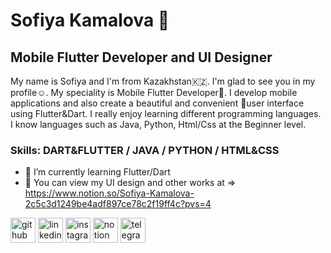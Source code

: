 # Sofiya Kamalova 🦉
## Mobile Flutter Developer and UI Designer

My name is Sofiya and  I'm from Kazakhstan🇰🇿. I'm glad to see you in my profile☺️. My speciality is Mobile Flutter Developer📱. I develop mobile applications and also create a beautiful and convenient 🎨user interface using Flutter&Dart. I really enjoy learning different programming languages. I know languages ​​such as Java, Python, Html/Css at the Beginner level.

### Skills: DART&FLUTTER / JAVA / PYTHON / HTML&CSS

- 🌱 I’m currently learning Flutter/Dart 
- 🎨 You can view my UI design and other works at => https://www.notion.so/Sofiya-Kamalova-2c5c3d1249be4adf897ce78c2f19ff4c?pvs=4 

[<img src='https://cdn.jsdelivr.net/npm/simple-icons@3.0.1/icons/github.svg' alt='github' height='40'>](https://github.com/sofiyakamalova)  [<img src='https://cdn.jsdelivr.net/npm/simple-icons@3.0.1/icons/linkedin.svg' alt='linkedin' height='40'>](https://www.linkedin.com/in/https://www.linkedin.com/in/софия-камалова-a4a96929b/?locale=en_US/)  [<img src='https://cdn.jsdelivr.net/npm/simple-icons@3.0.1/icons/instagram.svg' alt='instagram' height='40'>](https://www.instagram.com/sophiekamalova/)  [<img src='https://cdn.jsdelivr.net/npm/simple-icons@3.0.1/icons/notion.svg' alt='notion' height='40'>](https://www.notion.so/Sofiya-Kamalova-2c5c3d1249be4adf897ce78c2f19ff4c?pvs=4)  [<img src='https://cdn.jsdelivr.net/npm/simple-icons@3.0.1/icons/telegram.svg' alt='telegram' height='40'>](https://t.me/sofiyakamalova)  

